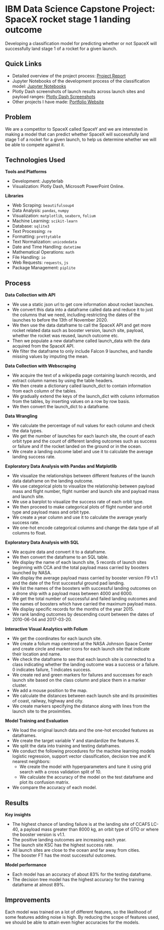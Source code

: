 # IBM Data Science Capstone Project: SpaceX rocket stage 1 landing outcome
Developing a classification model for predicting whether or not SpaceX will successfully land stage 1 of a rocket for a given launch.

## Quick Links
- Detailed overview of the project process: [Project Report](https://github.com/LucasHoffSchmidt/IBM_Data_Science_Capstone_Project_SpaceX/blob/main/Data_Science-SpaceX-Report.pdf)
- Jupyter Notebooks of the development process of the classification model: [Jupyter Notebooks](https://github.com/LucasHoffSchmidt/IBM_Data_Science_Capstone_Project_SpaceX/tree/main/Jupyter_Notebooks)
- Plotly Dash screenshots of launch results across launch sites and payload ranges: [Plotly Dash Screenshots](https://github.com/LucasHoffSchmidt/IBM_Data_Science_Capstone_Project_SpaceX/tree/main/Plotly_Dash_Screenshots)
- Other projects I have made: [Portfolio Website](https://lucashoffschmidt.github.io/)

## Problem
We are a competitor to SpaceX called SpaceY and we are interested in making a model that can predict whether SpaceX will successfully land stage 1 of a rocket for a given launch, to help us determine whether we will be able to compete against it. 

## Technologies Used
**Tools and Platforms**
- Development: Jupyterlab
- Visualization: Plotly Dash, Microsoft PowerPoint Online.

**Libraries**
- Web Scraping: `beautifulsoup4` 
- Data Analysis: `pandas`, `numpy`
- Visualization:  `matplotlib`, `seaborn`, `folium`
- Machine Learning: `scikit-learn`
- Database: `sqlite3`
- Text Processing: `re`
- Formatting: `prettytable`
- Text Normalization: `unicodedata`
- Date and Time Handling: `datetime`
- Mathematical Operations: `math`
- File Handling: `io`
- Web Requests: `requests`, `js`
- Package Management: `piplite`

## Process
**Data Collection with API**
- We use a static json url to get core information about rocket launches. 
- We convert this data into a dataframe called data and reduce it to just the columns that we need, including restricting the dates of the launches to before the 13th of November 2020.
- We then use the data dataframe to call the SpaceX API and get more rocket related data such as booster version, launch site, payload, whether the rocket was reused, launch outcome etc.
- Then we populate a new dataframe called launch_data with the data acquired from the SpaceX API.
- We filter the dataframe to only include Falcon 9 launches, and handle missing values by imputing the mean.

**Data Collection with Webscraping**
- We acquire the text of a wikipedia page containing launch records, and extract column names by using the table headers.
- We then create a dictionary called launch_dict to contain information from each column of the tables. 
- We gradually extend the keys of the launch_dict with column information from the tables, by inserting values on a row by row basis.
- We then convert the launch_dict to a dataframe.  

**Data Wrangling**
- We calculate the percentage of null values for each column and check the data types. 
- We get the number of launches for each launch site, the count of each orbit type and the count of different landing outcomes such as success or failure and if the rocket landed on the ground or in the ocean. 
- We create a landing outcome label and use it to calculate the average landing success rate. 

**Exploratory Data Analysis with Pandas and Matplotlib**
- We visualize the relationships between different features of the launch data dataframe on the landing outcome.
- We use categorical plots to visualize the relationship between payload mass and flight number, flight number and launch site and payload mass and launch site. 
- We use a barplot to visualize the success rate of each orbit type.
- We then proceed to make categorical plots of flight number and orbit type and payload mass and orbit type. 
- We create a year column and use it to calculate the average yearly success rate. 
- We one-hot encode categorical columns and change the data type of all columns to float. 

**Exploratory Data Analysis with SQL**
- We acquire data and convert it to a dataframe. 
- We then convert the dataframe to an SQL table.
- We display the name of each launch site, 5 records of launch sites beginning with CCA and the total payload mass carried by boosters launched by NASA.
- We display the average payload mass carried by booster version F9 v1.1 and the date of the first successful ground pad landing. 
- We list the names of the boosters with successful landing outcomes on a drone ship with a payload mass between 4000 and 6000. 
- We get the total number of successful and failed landing outcomes and the names of boosters which have carried the maximum payload mass. 
- We display specific records for the months of the year 2015. 
- We rank landing outcomes by descending count between the dates of 2010-06-04 and 2017-03-20. 

**Interactive Visual Analytics with Folium**
- We get the coordinates for each launch site.
- We create a folium map centered at the NASA Johnson Space Center and create circle and marker icons for each launch site that indicate their location and name.
- We check the dataframe to see that each launch site is connected to a class indicating whether the landing outcome was a success or a failure. 0 indicates failure, 1 indicates success.
- We create red and green markers for failures and successes for each launch site based on the class column and place them in a marker cluster.
- We add a mouse position to the map.
- We calculate the distances between each launch site and its proximities of coast, railway, highway and city.
- We create markers specifying the distance along with lines from the launch site to the proximities. 

**Model Training and Evaluation**
- We load the original launch data and the one-hot encoded features as dataframes.
- We create the target variable Y and standardize the features X.
- We split the data into training and testing dataframes.
- We conduct the following procedures for the machine learning models logistic regression, support vector classification, decision tree and K nearest neighbors:
  - We create the model with hyperparameters and tune it using grid search with a cross validation split of 10.
  - We calculate the accuracy of the model on the test dataframe and plot its confusion matrix. 
- We compare the accuracy of each model. 

## Results
**Key insights** 
- The highest chance of landing failure is at the landing site of CCAFS LC-40, a payload mass greater than 8000 kg, an orbit type of GTO or where the booster version is v1.1.
- The positive landing outcomes are increasing each year. 
- The launch site KSC has the highest success rate.
- All launch sites are close to the ocean and far away from cities.
- The booster FT has the most successful outcomes.

**Model performance** 
- Each model has an accuracy of about 83% for the testing dataframe.
- The decision tree model has the highest accuracy for the training dataframe at almost 89%.

## Improvements
Each model was trained on a lot of different features, so the likelihood of some features adding noise is high. By reducing the scope of features used, we should be able to attain even higher accuracies for the models. 

